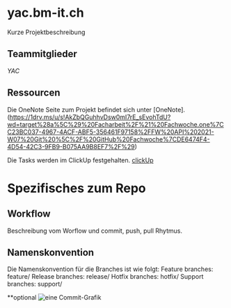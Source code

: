 # yac.bm-it.ch

Kurze Projektbeschreibung

## Teammitglieder
*YAC*

## Ressourcen
Die OneNote Seite zum Projekt befindet sich unter 
[OneNote].(https://1drv.ms/u/s!AkZbQGuhhvDsw0mI7rE_sEvohTdU?wd=target%28a%5C%29%20Facharbeit%2F%21%20Fachwoche.one%7CC23BC037-4967-4ACF-ABF5-356461F97158%2FFW%20API%202021-W07%20Git%20%5C%2F%20GitHub%20Fachwoche%7CDE6474F4-4D54-42C3-9FB9-B075AA9B8EF7%2F%29)

Die Tasks werden im ClickUp festgehalten.
[clickUp](https://app.clickup.com/t/e93guj)

# Spezifisches zum Repo

## Workflow
Beschreibung vom Worflow und commit, push, pull Rhytmus.


## Namenskonvention
Die Namenskonvention für die Branches ist wie folgt:
Feature branches: feature/
Release branches: release/
Hotfix branches: hotfix/
Support branches: support/

**optional
![eine Commit-Grafik](https://wac-cdn.atlassian.com/dam/jcr:61ccc620-5249-4338-be66-94d563f2843c/05%20(2).svg?cdnVersion=1342)
